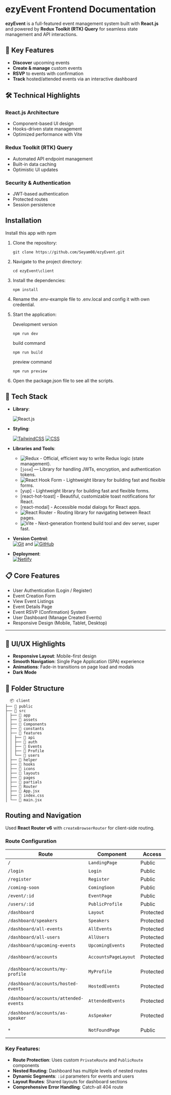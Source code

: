 # ezyEvent Frontend Documentation

**ezyEvent** is a full-featured event management system built with **React.js** and powered by **Redux Toolkit (RTK) Query** for seamless state management and API interactions.

## 🌟 Key Features

- **Discover** upcoming events
- **Create & manage** custom events
- **RSVP** to events with confirmation
- **Track** hosted/attended events via an interactive dashboard

## 🛠️ Technical Highlights

### React.js Architecture

- Component-based UI design
- Hooks-driven state management
- Optimized performance with Vite

### Redux Toolkit (RTK) Query

- Automated API endpoint management
- Built-in data caching
- Optimistic UI updates

### Security & Authentication

- JWT-based authentication
- Protected routes
- Session persistence

## Installation

Install this app with npm

1. Clone the repository:

   ```
   git clone https://github.com/Seyam08/ezyEvent.git
   ```

2. Navigate to the project directory:

   ```
   cd ezyEvent\client
   ```

3. Install the dependencies:

   ```
   npm install
   ```

4. Rename the .env-example file to .env.local and config it with own credential.

5. Start the application:

   Development version

   ```
   npm run dev
   ```

   build command

   ```
   npm run build
   ```

   preview command

   ```
   npm run preview
   ```

6. Open the package.json file to see all the scripts.

## 🚀 Tech Stack

- **Library**:

  ![React.js](https://img.shields.io/badge/React-20232A?style=for-the-badge&logo=react&logoColor=61DAFB)

- **Styling**:

  [![TailwindCSS](https://img.shields.io/badge/Tailwind%20CSS-%2338B2AC.svg?logo=tailwind-css&logoColor=white)](#)
  [![CSS](https://img.shields.io/badge/CSS-1572B6?logo=css3&logoColor=fff)](#)

- **Libraries and Tools**:

  - ![Redux](https://img.shields.io/badge/Redux-764ABC?logo=redux&logoColor=fff) - Official, efficient way to write Redux logic (state management).
  - [`jose`] — Library for handling JWTs, encryption, and authentication tokens.
  - ![React Hook Form](https://img.shields.io/badge/React%20Hook%20Form-EC5990?logo=reacthookform&logoColor=fff) - Lightweight library for building fast and flexible forms.
  - [yup] - Lightweight library for building fast and flexible forms.
  - [react-hot-toast] - Beautiful, customizable toast notifications for React.
  - [react-modal] - Accessible modal dialogs for React apps.
  - ![React Router](https://img.shields.io/badge/React_Router-CA4245?logo=react-router&logoColor=white) - Routing library for navigating between React pages.
  - ![Vite](https://img.shields.io/badge/Vite-646CFF?logo=vite&logoColor=fff) - Next-generation frontend build tool and dev server, super fast.

- **Version Control**:  
  [![Git](https://img.shields.io/badge/Git-F05032?logo=git&logoColor=fff)](#) and [![GitHub](https://img.shields.io/badge/GitHub-%23121011.svg?logo=github&logoColor=white)](#)

- **Deployment**:  
  [![Netlify](https://img.shields.io/badge/Netlify-%23000000.svg?logo=netlify&logoColor=#00C7B7)](#)

## 📋 Core Features

- User Authentication (Login / Register)
- Event Creation Form
- View Event Listings
- Event Details Page
- Event RSVP (Confirmation) System
- User Dashboard (Manage Created Events)
- Responsive Design (Mobile, Tablet, Desktop)

---

## 🎨 UI/UX Highlights

- **Responsive Layout**: Mobile-first design
- **Smooth Navigation**: Single Page Application (SPA) experience
- **Animations**: Fade-in transitions on page load and modals
- **Dark Mode**

## 📁 Folder Structure

```
  📦 client
├── 📂 public
├── 📂 src
│ ├── 📂 app
│ ├── 📂 assets
│ ├── 📂 Components
│ ├── 📂 constants
│ ├── 📂 features
│ │ ├── 📂 api
│ │ ├── 📂 auth
│ │ ├── 📂 Events
│ │ ├── 📂 Profile
│ │ └── 📂 users
│ ├── 📂 helper
│ ├── 📂 hooks
│ ├── 📂 icons
│ ├── 📂 layouts
│ ├── 📂 pages
│ ├── 📂 partials
│ ├── 📂 Router
│ ├── 📄 App.jsx
│ ├── 📄 index.css
│ └── 📄 main.jsx
```

## Routing and Navigation

Used **React Router v6** with `createBrowserRouter` for client-side routing.

### Route Configuration

| Route                                 | Component            | Access    | Type          | Notes                   |
| ------------------------------------- | -------------------- | --------- | ------------- | ----------------------- |
| `/`                                   | `LandingPage`        | Public    | Standard      | Home page               |
| `/login`                              | `Login`              | Public    | Wrapped       | PublicRoute wrapper     |
| `/register`                           | `Register`           | Public    | Wrapped       | PublicRoute wrapper     |
| `/coming-soon`                        | `ComingSoon`         | Public    | Standard      | Maintenance/placeholder |
| `/event/:id`                          | `EventPage`          | Public    | Dynamic       | Event details           |
| `/users/:id`                          | `PublicProfile`      | Public    | Dynamic       | User profiles           |
| `/dashboard`                          | `Layout`             | Protected | Nested        | PrivateRoute wrapper    |
| `/dashboard/speakers`                 | `Speakers`           | Protected | Nested        | Dashboard sub-route     |
| `/dashboard/all-events`               | `AllEvents`          | Protected | Nested        | Events management       |
| `/dashboard/all-users`                | `AllUsers`           | Protected | Nested        | User management         |
| `/dashboard/upcoming-events`          | `UpcomingEvents`     | Protected | Nested        | Events calendar         |
| `/dashboard/accounts`                 | `AccountsPageLayout` | Protected | Double-nested | Account section         |
| `/dashboard/accounts/my-profile`      | `MyProfile`          | Protected | Double-nested | User profile            |
| `/dashboard/accounts/hosted-events`   | `HostedEvents`       | Protected | Double-nested | User's hosted events    |
| `/dashboard/accounts/attended-events` | `AttendedEvents`     | Protected | Double-nested | Event participation     |
| `/dashboard/accounts/as-speaker`      | `AsSpeaker`          | Protected | Double-nested | Speaker engagements     |
| `*`                                   | `NotFoundPage`       | Public    | Catch-all     | 404 page                |

### Key Features:

- **Route Protection**: Uses custom `PrivateRoute` and `PublicRoute` components
- **Nested Routing**: Dashboard has multiple levels of nested routes
- **Dynamic Segments**: `:id` parameters for events and users
- **Layout Routes**: Shared layouts for dashboard sections
- **Comprehensive Error Handling**: Catch-all 404 route
